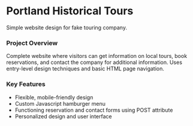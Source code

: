 # Portland Historical Tours

Simple website design for fake touring company.

### Project Overview

Complete website where visitors can get information on local tours, book reservations, and contact the company for additional information. Uses entry-level design techniques and basic HTML page navigation.

### Key Features

- Flexible, mobile-friendly design
- Custom Javascript hamburger menu
- Functioning reservation and contact forms using POST attribute
- Personalized design and user interface
